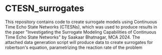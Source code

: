 # CTESN_surrogates

This repository contains code to create surrogate models using Continuous Time Echo State Networks (CTESNs), which was used to produce results in the paper "Investigating the Surrogate Modeling Capabilities of Continuous Time Echo State Networks" by Saakaar Bhatnagar, MCA 2024. The attached data generation script will produce data to create surrogates for robertson's equation, parametrizing the reaction rate of the problem
